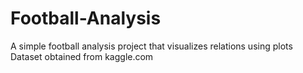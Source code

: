 # Football-Analysis
A simple football analysis project that visualizes relations using plots
Dataset obtained from kaggle.com
